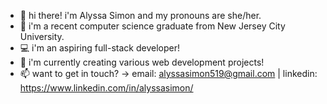 - 👋 hi there! i'm Alyssa Simon and my pronouns are she/her.
- 🏫 i'm a recent computer science graduate from New Jersey City University.
- 💻 i'm an aspiring full-stack developer!
- 🌱 i'm currently creating various web development projects!
- 📫 want to get in touch? -> email: alyssasimon519@gmail.com | linkedin: https://www.linkedin.com/in/alyssasimon/
